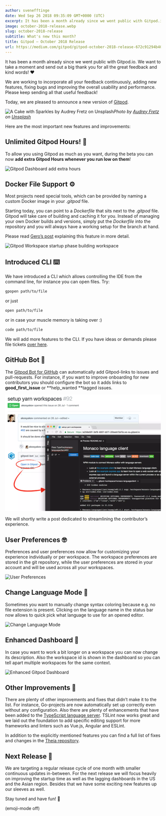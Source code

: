 ```yaml
---
author: svenefftinge
date: Wed Sep 26 2018 09:35:09 GMT+0000 (UTC)
excerpt: It has been a month already since we went public with Gitpod.io. We want to take a moment and send out a big thank you for all the great
image: october-2018-release.webp
slug: october-2018-release
subtitle: What's new this month?
title: Gitpod — October 2018 Release
url: https://medium.com/gitpod/gitpod-october-2018-release-672c91294b40
---
```


<script context="module">
  export const prerender = true;
</script>

It has been a month already since we went public with Gitpod.io. We want to take a moment and send out a big thank you for all the great feedback and kind words! <span aria-hidden="true">❤️</span>

We are working to incorporate all your feedback continuously, adding new features, fixing bugs and improving the overall usability and performance.
Please keep sending all that useful feedback!

Today, we are pleased to announce a new version of [Gitpod](/).

![A Cake with Sparkles by [Audrey Fretz](https://unsplash.com/@parkstreet?utm_source=medium&utm_medium=referral) on [Unsplash](https://unsplash.com?utm_source=medium&utm_medium=referral)](https://cdn-images-1.medium.com/max/10944/0*TrpIB26qJjpdoAmh)_Photo by [Audrey Fretz](https://unsplash.com/@parkstreet?utm_source=medium&utm_medium=referral) on [Unsplash](https://unsplash.com?utm_source=medium&utm_medium=referral)_

Here are the most important new features and improvements:

## Unlimited Gitpod Hours! 🎁

To allow you using Gitpod as much as you want, during the beta you can now
**add extra Gitpod Hours whenever you run low on them**!

![Gitpod Dashboard add extra hours](https://cdn-images-1.medium.com/max/5364/1*JUfY6XPR9o74dYU1kNWvcA.webp)

## Docker File Support ⚙️

Most projects need special tools, which can be provided by naming a custom Docker image in your _.gitpod_ file.

Starting today, you can point to a _Dockerfile_ that sits next to the _.gitpod_ file. Gitpod will take care of building and caching it for you. Instead of managing your own Docker builds and versions, simply put the _Dockerfile_ into the repository and you will always have a working setup for the branch at hand.

Please read [Gero’s post](/blog/docker-in-gitpod) explaining this feature in more detail.

![Gitpod Workspace startup phase building workspace](https://cdn-images-1.medium.com/max/3988/1*IBKSgvfSNzbcyz8YUIc4cg.webp)

## Introduced CLI ⌨️

We have introduced a CLI which allows controlling the IDE from the command line, for instance you can open files. Try:

```bash
gpopen path/to/file
```

or just

```bash
open path/to/file
```

or in case your muscle memory is taking over :)

```bash
code path/to/file
```

We will add more features to the CLI. If you have ideas or demands please file tickets [over here](https://github.com/gitpod-io/gitpod/issues).

## GitHub Bot 🤖

The [Gitpod Bot for GitHub](https://github.com/apps/gitpod-io) can automatically add Gitpod-links to issues and pull-requests. For instance, if you want to improve onboarding for new contributors you should configure the bot so it adds links to **good_first_issue** or **help_wanted **tagged issues.

![Gitpod Bot for GitHub](../../../static/images/blog/october-2018-release/gitpod-bot-for-gh.webp)

We will shortly write a post dedicated to streamlining the contributor’s experience.

## User Preferences 🤓

Preferences and user preferences now allow for customizing your experience individually or per workspace. The workspace preferences are stored in the git repository, while the user preferences are stored in your account and will be used across all your workspaces.

![User Preferences](https://cdn-images-1.medium.com/max/6280/1*0SbAwb4vDj28OVvvQmdflQ.webp)

## Change Language Mode 💬

Sometimes you want to manually change syntax coloring because e.g. no file extension is present. Clicking on the language name in the status bar now allows to quick pick what language to use for an opened editor.

![Change Language Mode](https://cdn-images-1.medium.com/max/4836/1*HVSkKl7A0oxt3S0UDshHGw.webp)

## Enhanced Dashboard 💄

In case you want to work a bit longer on a workspace you can now change its description. Also the workspace id is shown in the dashboard so you can tell apart multiple workspaces for the same context.

![Enhanced Gitpod Dashboard](https://cdn-images-1.medium.com/max/4532/1*7xvMmtyT_afIYtj0nX-7Pw.webp)

## Other Improvements 🚀

There are plenty of other improvements and fixes that didn’t make it to the list. For instance, Go-projects are now automatically set up correctly even without any configuration. Also there are plenty of enhancements that have been added to the [TypeScript language server](https://github.com/theia-ide/typescript-language-server). TSLint now works great and we laid out the foundation to add specific editing support for more frameworks and linters such as Vue.js, Angular and ESLint.

In addition to the explicitly mentioned features you can find a full list of fixes and changes in the [Theia repository](https://github.com/theia-ide/theia).

## **Next Release 🔆**

We are targeting a regular release cycle of one month with smaller continuous updates in-between. For the next release we will focus heavily on improving the startup time as well as the lagging dashboards in the US and the Asian region. Besides that we have some exciting new features up our sleeves as well.

Stay tuned and have fun! <span aria-hidden="true">🎉</span>

(emoji-mode off)
